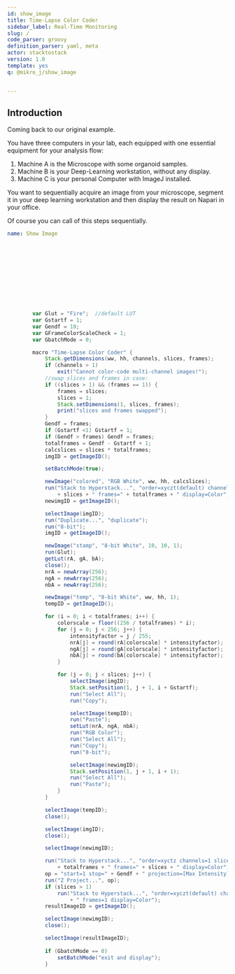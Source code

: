 ```yaml
---
id: show_image
title: Time-Lapse Color Coder
sidebar_label: Real-Time Monitoring
slug: /
code_parser: groovy
definition_parser: yaml, meta
actor: stacktostack
version: 1.0
template: yes
q: @mikro_j/show_image


---
```


## Introduction 
Coming back to our original example.

You have three computers in your lab, each equipped with one essential equipment for your analysis flow:

1. Machine A  is the Microscope with some organoid samples.
2. Machine B is your Deep-Learning workstation, without any display.
3. Machine C is your personal Computer with ImageJ installed.

You want to sequentially acquire an image from your microscope, segment it in your deep learning workstation and then display the result on Napari in your office.

Of course you can call of this steps sequentially.


```yaml
name: Show Image












```





``` groovy

        var Glut = "Fire";	//default LUT
		var Gstartf = 1;
		var Gendf = 10;
		var GFrameColorScaleCheck = 1;
		var GbatchMode = 0;

		macro "Time-Lapse Color Coder" {
			Stack.getDimensions(ww, hh, channels, slices, frames);
			if (channels > 1)
				exit("Cannot color-code multi-channel images!");
			//swap slices and frames in case:
			if ((slices > 1) && (frames == 1)) {
				frames = slices;
				slices = 1;
				Stack.setDimensions(1, slices, frames);
				print("slices and frames swapped");
			}
			Gendf = frames;
			if (Gstartf <1) Gstartf = 1;
			if (Gendf > frames) Gendf = frames;
			totalframes = Gendf - Gstartf + 1;
			calcslices = slices * totalframes;
			imgID = getImageID();

			setBatchMode(true);

			newImage("colored", "RGB White", ww, hh, calcslices);
			run("Stack to Hyperstack...", "order=xyczt(default) channels=1 slices="
				+ slices + " frames=" + totalframes + " display=Color");
			newimgID = getImageID();

			selectImage(imgID);
			run("Duplicate...", "duplicate");
			run("8-bit");
			imgID = getImageID();

			newImage("stamp", "8-bit White", 10, 10, 1);
			run(Glut);
			getLut(rA, gA, bA);
			close();
			nrA = newArray(256);
			ngA = newArray(256);
			nbA = newArray(256);

			newImage("temp", "8-bit White", ww, hh, 1);
			tempID = getImageID();

			for (i = 0; i < totalframes; i++) {
				colorscale = floor((256 / totalframes) * i);
				for (j = 0; j < 256; j++) {
					intensityfactor = j / 255;
					nrA[j] = round(rA[colorscale] * intensityfactor);
					ngA[j] = round(gA[colorscale] * intensityfactor);
					nbA[j] = round(bA[colorscale] * intensityfactor);
				}

				for (j = 0; j < slices; j++) {
					selectImage(imgID);
					Stack.setPosition(1, j + 1, i + Gstartf);
					run("Select All");
					run("Copy");

					selectImage(tempID);
					run("Paste");
					setLut(nrA, ngA, nbA);
					run("RGB Color");
					run("Select All");
					run("Copy");
					run("8-bit");

					selectImage(newimgID);
					Stack.setPosition(1, j + 1, i + 1);
					run("Select All");
					run("Paste");
				}
			}

			selectImage(tempID);
			close();

			selectImage(imgID);
			close();

			selectImage(newimgID);

			run("Stack to Hyperstack...", "order=xyctz channels=1 slices="
				+ totalframes + " frames=" + slices + " display=Color");
			op = "start=1 stop=" + Gendf + " projection=[Max Intensity] all";
			run("Z Project...", op);
			if (slices > 1)
				run("Stack to Hyperstack...", "order=xyczt(default) channels=1 slices=" + slices
					+ " frames=1 display=Color");
			resultImageID = getImageID();

			selectImage(newimgID);
			close();

			selectImage(resultImageID);
			
			if (GbatchMode == 0)
				setBatchMode("exit and display");
			}


```

